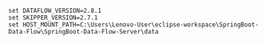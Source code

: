     set DATAFLOW_VERSION=2.8.1
    set SKIPPER_VERSION=2.7.1
    set HOST_MOUNT_PATH=C:\Users\Lenovo-User\eclipse-workspace\SpringBoot-Data-Flow\SpringBoot-Data-Flow-Server\data
